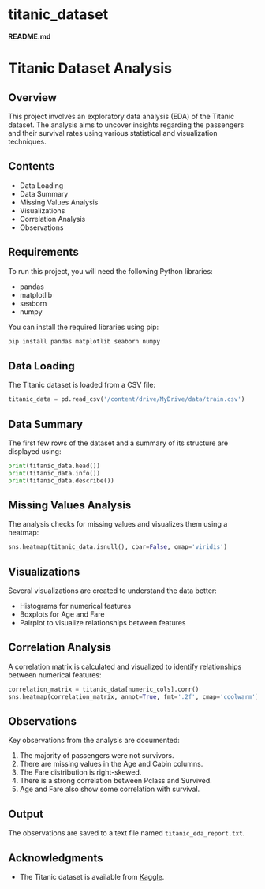 # titanic_dataset

**README.md**

# Titanic Dataset Analysis

## Overview
This project involves an exploratory data analysis (EDA) of the Titanic dataset. The analysis aims to uncover insights regarding the passengers and their survival rates using various statistical and visualization techniques.

## Contents
- Data Loading
- Data Summary
- Missing Values Analysis
- Visualizations
- Correlation Analysis
- Observations

## Requirements
To run this project, you will need the following Python libraries:
- pandas
- matplotlib
- seaborn
- numpy

You can install the required libraries using pip:
```bash
pip install pandas matplotlib seaborn numpy
```

## Data Loading
The Titanic dataset is loaded from a CSV file:
```python
titanic_data = pd.read_csv('/content/drive/MyDrive/data/train.csv')
```

## Data Summary
The first few rows of the dataset and a summary of its structure are displayed using:
```python
print(titanic_data.head())
print(titanic_data.info())
print(titanic_data.describe())
```

## Missing Values Analysis
The analysis checks for missing values and visualizes them using a heatmap:
```python
sns.heatmap(titanic_data.isnull(), cbar=False, cmap='viridis')
```

## Visualizations
Several visualizations are created to understand the data better:
- Histograms for numerical features
- Boxplots for Age and Fare
- Pairplot to visualize relationships between features

## Correlation Analysis
A correlation matrix is calculated and visualized to identify relationships between numerical features:
```python
correlation_matrix = titanic_data[numeric_cols].corr()
sns.heatmap(correlation_matrix, annot=True, fmt='.2f', cmap='coolwarm')
```

## Observations
Key observations from the analysis are documented:
1. The majority of passengers were not survivors.
2. There are missing values in the Age and Cabin columns.
3. The Fare distribution is right-skewed.
4. There is a strong correlation between Pclass and Survived.
5. Age and Fare also show some correlation with survival.

## Output
The observations are saved to a text file named `titanic_eda_report.txt`.

## Acknowledgments
- The Titanic dataset is available from [Kaggle](https://www.kaggle.com/c/titanic/data).
